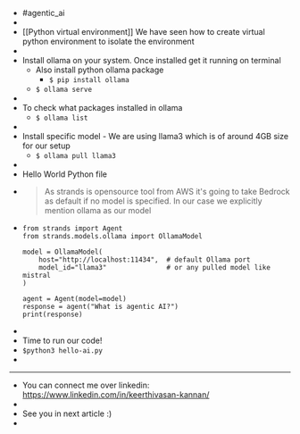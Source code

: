 - #agentic_ai
-
- [[Python virtual environment]] We have seen how to create virtual python environment to isolate the environment
-
- Install ollama on your system. Once installed get it running on terminal
	- Also install python ollama package
		- `$ pip install ollama`
	- `$ ollama serve`
-
- To check what packages installed in ollama
	- `$ ollama list`
-
- Install specific model - We are using llama3 which is of around 4GB size for our setup
	- `$ ollama pull llama3`
-
- Hello World Python file
- > As strands is opensource tool from AWS it's going to take Bedrock as default if no model is specified. In our case we explicitly mention ollama as our model
- ```
  from strands import Agent
  from strands.models.ollama import OllamaModel
  
  model = OllamaModel(
      host="http://localhost:11434",  # default Ollama port
      model_id="llama3"               # or any pulled model like mistral
  )
  
  agent = Agent(model=model)
  response = agent("What is agentic AI?")
  print(response)
  ```
-
- Time to run our code!
- `$python3 hello-ai.py`
-
- ---
- You can connect me over linkedin: https://www.linkedin.com/in/keerthivasan-kannan/
-
- See you in next article :)
-